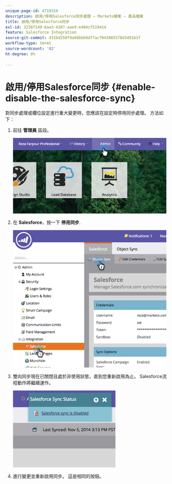 ```yaml
---
unique-page-id: 4719310
description: 啟用/停用Salesforce同步處理 — Marketo檔案 — 產品檔案
title: 啟用/停用Salesforce同步
exl-id: 3238f149-6aa3-4207-aae9-e404cf519414
feature: Salesforce Integration
source-git-commit: 431bd258f9a68bbb9df7acf043085578d3d91b1f
workflow-type: tm+mt
source-wordcount: '82'
ht-degree: 0%

---
```


# 啟用/停用Salesforce同步 {#enable-disable-the-salesforce-sync}

對同步處理或欄位設定進行重大變更時，您應該在設定時停用同步處理。 方法如下：

1. 前往 **管理員** 區段。

   ![](assets/image2014-12-10-13-3a24-3a35.png)

1. 在 **Salesforce**，按一下 **停用同步**.

   ![](assets/image2014-12-10-13-3a24-3a47.png)

1. 雙向同步現在已關閉且處於非使用狀態，直到您重新啟用為止。 Salesforce流程動作將繼續運作。

   ![](assets/image2014-12-10-13-3a24-3a58.png)

1. 進行變更並重新啟用同步。 這是相同的按鈕。
